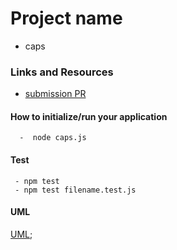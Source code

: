 
# Project name 

- caps

### Links and Resources

- [submission PR]()


#### How to initialize/run your application 
      
      -  node caps.js

#### Test 
     
     - npm test
     - npm test filename.test.js

#### UML

[UML](capsUML.png);